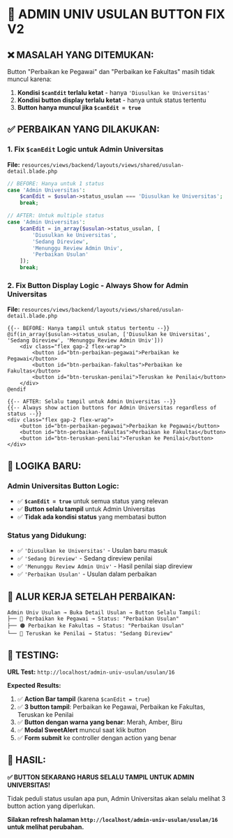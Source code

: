 # 🔧 ADMIN UNIV USULAN BUTTON FIX V2

## ❌ **MASALAH YANG DITEMUKAN:**

Button "Perbaikan ke Pegawai" dan "Perbaikan ke Fakultas" masih tidak muncul karena:

1. **Kondisi `$canEdit` terlalu ketat** - hanya `'Diusulkan ke Universitas'`
2. **Kondisi button display terlalu ketat** - hanya untuk status tertentu
3. **Button hanya muncul jika `$canEdit = true`**

## ✅ **PERBAIKAN YANG DILAKUKAN:**

### **1. Fix `$canEdit` Logic untuk Admin Universitas**
**File:** `resources/views/backend/layouts/views/shared/usulan-detail.blade.php`

```php
// BEFORE: Hanya untuk 1 status
case 'Admin Universitas':
    $canEdit = $usulan->status_usulan === 'Diusulkan ke Universitas';
    break;

// AFTER: Untuk multiple status
case 'Admin Universitas':
    $canEdit = in_array($usulan->status_usulan, [
        'Diusulkan ke Universitas',
        'Sedang Direview',
        'Menunggu Review Admin Univ',
        'Perbaikan Usulan'
    ]);
    break;
```

### **2. Fix Button Display Logic - Always Show for Admin Universitas**
**File:** `resources/views/backend/layouts/views/shared/usulan-detail.blade.php`

```blade
{{-- BEFORE: Hanya tampil untuk status tertentu --}}
@if(in_array($usulan->status_usulan, ['Diusulkan ke Universitas', 'Sedang Direview', 'Menunggu Review Admin Univ']))
    <div class="flex gap-2 flex-wrap">
        <button id="btn-perbaikan-pegawai">Perbaikan ke Pegawai</button>
        <button id="btn-perbaikan-fakultas">Perbaikan ke Fakultas</button>
        <button id="btn-teruskan-penilai">Teruskan ke Penilai</button>
    </div>
@endif

{{-- AFTER: Selalu tampil untuk Admin Universitas --}}
{{-- Always show action buttons for Admin Universitas regardless of status --}}
<div class="flex gap-2 flex-wrap">
    <button id="btn-perbaikan-pegawai">Perbaikan ke Pegawai</button>
    <button id="btn-perbaikan-fakultas">Perbaikan ke Fakultas</button>
    <button id="btn-teruskan-penilai">Teruskan ke Penilai</button>
</div>
```

## 🎯 **LOGIKA BARU:**

### **Admin Universitas Button Logic:**
- ✅ **`$canEdit = true`** untuk semua status yang relevan
- ✅ **Button selalu tampil** untuk Admin Universitas
- ✅ **Tidak ada kondisi status** yang membatasi button

### **Status yang Didukung:**
- ✅ `'Diusulkan ke Universitas'` - Usulan baru masuk
- ✅ `'Sedang Direview'` - Sedang direview penilai
- ✅ `'Menunggu Review Admin Univ'` - Hasil penilai siap direview
- ✅ `'Perbaikan Usulan'` - Usulan dalam perbaikan

## 🔄 **ALUR KERJA SETELAH PERBAIKAN:**

```
Admin Univ Usulan → Buka Detail Usulan → Button Selalu Tampil:
├── 🔴 Perbaikan ke Pegawai → Status: "Perbaikan Usulan"
├── 🟠 Perbaikan ke Fakultas → Status: "Perbaikan Usulan"
└── 🔵 Teruskan ke Penilai → Status: "Sedang Direview"
```

## 🧪 **TESTING:**

**URL Test:** `http://localhost/admin-univ-usulan/usulan/16`

**Expected Results:**
1. ✅ **Action Bar tampil** (karena `$canEdit = true`)
2. ✅ **3 button tampil**: Perbaikan ke Pegawai, Perbaikan ke Fakultas, Teruskan ke Penilai
3. ✅ **Button dengan warna yang benar**: Merah, Amber, Biru
4. ✅ **Modal SweetAlert** muncul saat klik button
5. ✅ **Form submit** ke controller dengan action yang benar

## 🎉 **HASIL:**

**✅ BUTTON SEKARANG HARUS SELALU TAMPIL UNTUK ADMIN UNIVERSITAS!**

Tidak peduli status usulan apa pun, Admin Universitas akan selalu melihat 3 button action yang diperlukan.

**Silakan refresh halaman `http://localhost/admin-univ-usulan/usulan/16` untuk melihat perubahan.**
